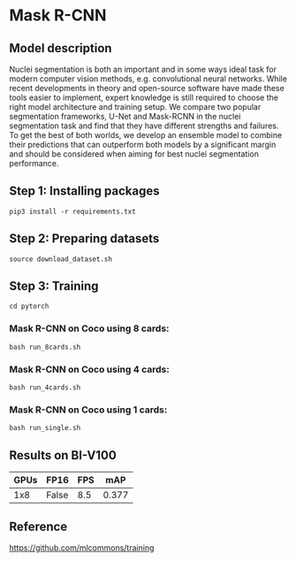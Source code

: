 # Mask R-CNN

## Model description

Nuclei segmentation is both an important and in some ways ideal task for modern computer vision methods, e.g. convolutional neural networks. While recent developments in theory and open-source software have made these tools easier to implement, expert knowledge is still required to choose the right model architecture and training setup. We compare two popular segmentation frameworks, U-Net and Mask-RCNN in the nuclei segmentation task and find that they have different strengths and failures. To get the best of both worlds, we develop an ensemble model to combine their predictions that can outperform both models by a significant margin and should be considered when aiming for best nuclei segmentation performance.

## Step 1: Installing packages
```
pip3 install -r requirements.txt
```

## Step 2: Preparing datasets
```
source download_dataset.sh
```

## Step 3: Training

```
cd pytorch
```
### Mask R-CNN on Coco using 8 cards:
```
bash run_8cards.sh
```
### Mask R-CNN on Coco using 4 cards:
```
bash run_4cards.sh
```
### Mask R-CNN on Coco using 1 cards:
```
bash run_single.sh
```

## Results on BI-V100

| GPUs | FP16  | FPS | mAP  |
|------|-------|-----|------|
| 1x8  | False | 8.5 | 0.377 |


## Reference
https://github.com/mlcommons/training
